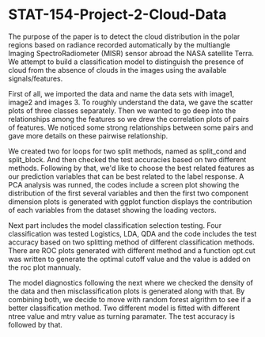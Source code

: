 # STAT-154-Project-2-Cloud-Data

The purpose of the paper is to detect the cloud distribution in the polar regions based on radiance recorded automatically by the multiangle Imaging SpectroRadiometer (MISR) sensor abroad the NASA satellite Terra. We attempt to build a classification model to distinguish the presence of cloud from the absence of clouds in the images using the available signals/features.

First of all, we imported the data and name the data sets with image1, image2 and images 3. To roughly understand the data, we gave the scatter plots of three classes separately. Then we wanted to go deep into the relationships among the features so we drew the correlation plots of pairs of features. We noticed some strong relationships between some pairs and gave more details on these pairwise relationship.

We created two for loops for two split methods, named as split_cond and split_block.  And then checked the test accuracies based on two different methods. Following by that, we'd like to choose the best related features as our prediction variables that can be best related to the label response. A PCA analysis was runned, the codes include a screen plot showing the distribution of the first several variables and then the first two component dimension plots is generated with ggplot function displays the contribution of each variables from the dataset showing the loading vectors.

Next part includes the model classification selection testing. Four classification was tested Logistics, LDA, QDA and the code includes the test accuracy based on two splitting method of different classification methods. There are ROC plots generated with different method and a function opt.cut was written to generate the optimal cutoff value and the value is added on the roc plot mannualy.

The model diagnostics following the next where we checked the density of the data and then misclassification plots is generated along with that. By combining both, we decide to move with random forest algrithm to see if a better classification method. Two different model is fitted with different ntree value and mtry value as turning paramater. The test accuracy is followed by that.